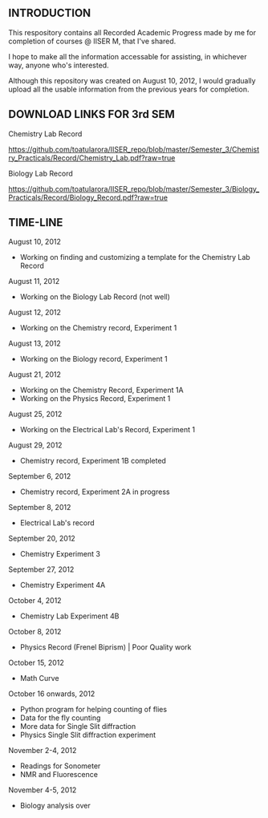 INTRODUCTION
--

This respository contains all Recorded Academic Progress made by me for completion of courses @ IISER M, that I've shared.

I hope to make all the information accessable for assisting, in whichever way, anyone who's interested.

Although this repository was created on August 10, 2012, I would gradually upload all the usable information from the previous years for completion.

DOWNLOAD LINKS FOR 3rd SEM
--

Chemistry Lab Record

https://github.com/toatularora/IISER_repo/blob/master/Semester_3/Chemistry_Practicals/Record/Chemistry_Lab.pdf?raw=true


Biology Lab Record

https://github.com/toatularora/IISER_repo/blob/master/Semester_3/Biology_Practicals/Record/Biology_Record.pdf?raw=true


TIME-LINE
--

August 10, 2012
* Working on finding and customizing a template for the Chemistry Lab Record

August 11, 2012
* Working on the Biology Lab Record (not well)

August 12, 2012
* Working on the Chemistry record, Experiment 1

August 13, 2012
* Working on the Biology record, Experiment 1

August 21, 2012
* Working on the Chemistry Record, Experiment 1A
* Working on the Physics Record, Experiment 1

August 25, 2012
* Working on the Electrical Lab's Record, Experiment 1

August 29, 2012
* Chemistry record, Experiment 1B completed

September 6, 2012
* Chemistry record, Experiment 2A in progress

September 8, 2012
* Electrical Lab's record

September 20, 2012
* Chemistry Experiment 3

September 27, 2012
* Chemistry Experiment 4A

October 4, 2012
* Chemistry Lab Experiment 4B

October 8, 2012
* Physics Record (Frenel Biprism) | Poor Quality work

October 15, 2012
* Math Curve

October 16 onwards, 2012
* Python program for helping counting of flies
* Data for the fly counting
* More data for Single Slit diffraction
* Physics Single Slit diffraction experiment

November 2-4, 2012
* Readings for Sonometer
* NMR and Fluorescence

November 4-5, 2012
* Biology analysis over